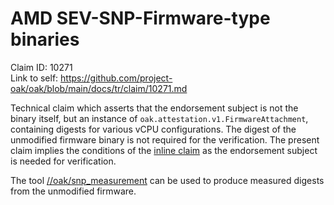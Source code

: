 # AMD SEV-SNP-Firmware-type binaries

Claim ID: 10271\
Link to self:
https://github.com/project-oak/oak/blob/main/docs/tr/claim/10271.md

Technical claim which asserts that the endorsement subject is not the binary
itself, but an instance of `oak.attestation.v1.FirmwareAttachment`, containing
digests for various vCPU configurations. The digest of the unmodified firmware
binary is not required for the verification. The present claim implies the
conditions of the
[inline claim](https://github.com/project-oak/oak/blob/main/docs/tr/claim/77149.md)
as the endorsement subject is needed for verification.

The tool
[//oak/snp_measurement](https://github.com/project-oak/oak/tree/main/snp_measurement)
can be used to produce measured digests from the unmodified firmware.
